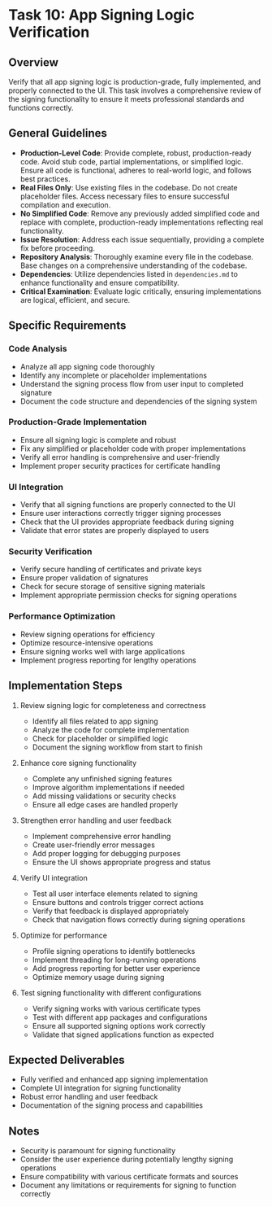 # Task 10: App Signing Logic Verification

## Overview
Verify that all app signing logic is production-grade, fully implemented, and properly connected to the UI. This task involves a comprehensive review of the signing functionality to ensure it meets professional standards and functions correctly.

## General Guidelines
- **Production-Level Code**: Provide complete, robust, production-ready code. Avoid stub code, partial implementations, or simplified logic. Ensure all code is functional, adheres to real-world logic, and follows best practices.
- **Real Files Only**: Use existing files in the codebase. Do not create placeholder files. Access necessary files to ensure successful compilation and execution.
- **No Simplified Code**: Remove any previously added simplified code and replace with complete, production-ready implementations reflecting real functionality.
- **Issue Resolution**: Address each issue sequentially, providing a complete fix before proceeding.
- **Repository Analysis**: Thoroughly examine every file in the codebase. Base changes on a comprehensive understanding of the codebase.
- **Dependencies**: Utilize dependencies listed in `dependencies.md` to enhance functionality and ensure compatibility.
- **Critical Examination**: Evaluate logic critically, ensuring implementations are logical, efficient, and secure.

## Specific Requirements

### Code Analysis
- Analyze all app signing code thoroughly
- Identify any incomplete or placeholder implementations
- Understand the signing process flow from user input to completed signature
- Document the code structure and dependencies of the signing system

### Production-Grade Implementation
- Ensure all signing logic is complete and robust
- Fix any simplified or placeholder code with proper implementations
- Verify all error handling is comprehensive and user-friendly
- Implement proper security practices for certificate handling

### UI Integration
- Verify that all signing functions are properly connected to the UI
- Ensure user interactions correctly trigger signing processes
- Check that the UI provides appropriate feedback during signing
- Validate that error states are properly displayed to users

### Security Verification
- Verify secure handling of certificates and private keys
- Ensure proper validation of signatures
- Check for secure storage of sensitive signing materials
- Implement appropriate permission checks for signing operations

### Performance Optimization
- Review signing operations for efficiency
- Optimize resource-intensive operations
- Ensure signing works well with large applications
- Implement progress reporting for lengthy operations

## Implementation Steps

1. Review signing logic for completeness and correctness
   - Identify all files related to app signing
   - Analyze the code for complete implementation
   - Check for placeholder or simplified logic
   - Document the signing workflow from start to finish

2. Enhance core signing functionality
   - Complete any unfinished signing features
   - Improve algorithm implementations if needed
   - Add missing validations or security checks
   - Ensure all edge cases are handled properly

3. Strengthen error handling and user feedback
   - Implement comprehensive error handling
   - Create user-friendly error messages
   - Add proper logging for debugging purposes
   - Ensure the UI shows appropriate progress and status

4. Verify UI integration
   - Test all user interface elements related to signing
   - Ensure buttons and controls trigger correct actions
   - Verify that feedback is displayed appropriately
   - Check that navigation flows correctly during signing operations

5. Optimize for performance
   - Profile signing operations to identify bottlenecks
   - Implement threading for long-running operations
   - Add progress reporting for better user experience
   - Optimize memory usage during signing

6. Test signing functionality with different configurations
   - Verify signing works with various certificate types
   - Test with different app packages and configurations
   - Ensure all supported signing options work correctly
   - Validate that signed applications function as expected

## Expected Deliverables
- Fully verified and enhanced app signing implementation
- Complete UI integration for signing functionality
- Robust error handling and user feedback
- Documentation of the signing process and capabilities

## Notes
- Security is paramount for signing functionality
- Consider the user experience during potentially lengthy signing operations
- Ensure compatibility with various certificate formats and sources
- Document any limitations or requirements for signing to function correctly
